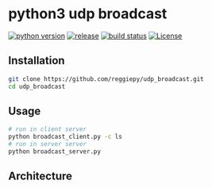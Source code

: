 # python3 udp broadcast

[![python version](https://img.shields.io/badge/python-3.6-success.svg?style=flat)](https://github.com/reggiepy/udp_broadcast)
[![release](https://img.shields.io/github/v/tag/reggiepy/udp_broadcast?color=success&label=release)](https://github.com/reggiepy/udp_broadcast)
[![build status](https://img.shields.io/badge/build-pass-success.svg?style=flat)](https://github.com/reggiepy/udp_broadcast)
[![License](https://img.shields.io/badge/license-GNU%203.0-success.svg?style=flat)](https://github.com/reggiepy/udp_broadcast)

## Installation

```bash
git clone https://github.com/reggiepy/udp_broadcast.git
cd udp_broadcast
```

## Usage

```bash
# run in client server
python broadcast_client.py -c ls
# run in server server
python broadcast_server.py
```

## Architecture
